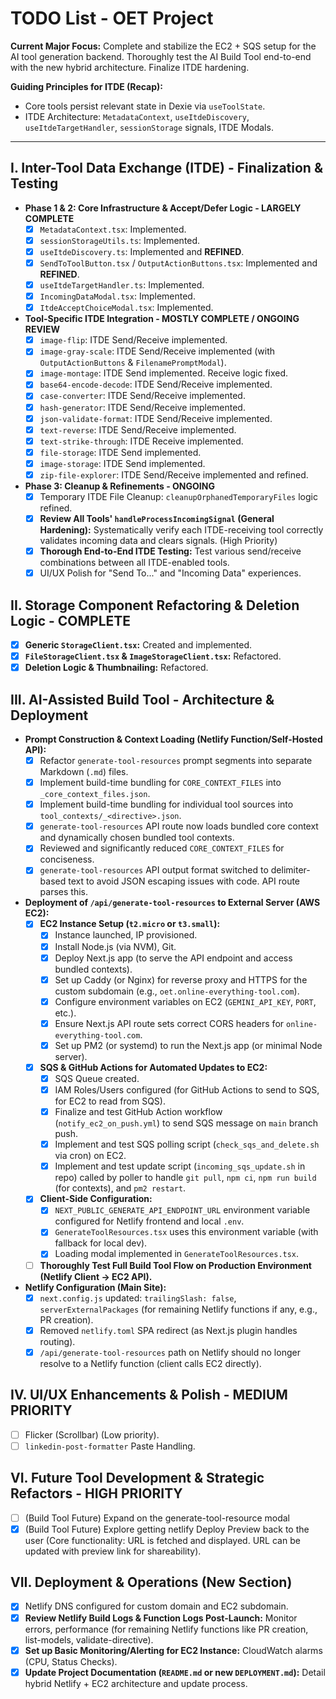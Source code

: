 # TODO List - OET Project

**Current Major Focus:** Complete and stabilize the EC2 + SQS setup for the AI tool generation backend. Thoroughly test the AI Build Tool end-to-end with the new hybrid architecture. Finalize ITDE hardening.

**Guiding Principles for ITDE (Recap):**

- Core tools persist relevant state in Dexie via `useToolState`.
- ITDE Architecture: `MetadataContext`, `useItdeDiscovery`, `useItdeTargetHandler`, `sessionStorage` signals, ITDE Modals.

---

## I. Inter-Tool Data Exchange (ITDE) - Finalization & Testing

- **Phase 1 & 2: Core Infrastructure & Accept/Defer Logic - LARGELY COMPLETE**
  - [x] `MetadataContext.tsx`: Implemented.
  - [x] `sessionStorageUtils.ts`: Implemented.
  - [x] `useItdeDiscovery.ts`: Implemented and **REFINED**.
  - [x] `SendToToolButton.tsx` / `OutputActionButtons.tsx`: Implemented and **REFINED**.
  - [x] `useItdeTargetHandler.ts`: Implemented.
  - [x] `IncomingDataModal.tsx`: Implemented.
  - [x] `ItdeAcceptChoiceModal.tsx`: Implemented.
- **Tool-Specific ITDE Integration - MOSTLY COMPLETE / ONGOING REVIEW**
  - [x] `image-flip`: ITDE Send/Receive implemented.
  - [x] `image-gray-scale`: ITDE Send/Receive implemented (with `OutputActionButtons` & `FilenamePromptModal`).
  - [x] `image-montage`: ITDE Send implemented. Receive logic fixed.
  - [x] `base64-encode-decode`: ITDE Send/Receive implemented.
  - [x] `case-converter`: ITDE Send/Receive implemented.
  - [x] `hash-generator`: ITDE Send/Receive implemented.
  - [x] `json-validate-format`: ITDE Send/Receive implemented.
  - [x] `text-reverse`: ITDE Send/Receive implemented.
  - [x] `text-strike-through`: ITDE Receive implemented.
  - [x] `file-storage`: ITDE Send implemented.
  - [x] `image-storage`: ITDE Send implemented.
  - [x] `zip-file-explorer`: ITDE Send/Receive implemented and refined.
- **Phase 3: Cleanup & Refinements - ONGOING**
  - [x] Temporary ITDE File Cleanup: `cleanupOrphanedTemporaryFiles` logic refined.
  - [x] **Review All Tools' `handleProcessIncomingSignal` (General Hardening):** Systematically verify each ITDE-receiving tool correctly validates incoming data and clears signals. (High Priority)
  - [x] **Thorough End-to-End ITDE Testing:** Test various send/receive combinations between all ITDE-enabled tools.
  - [x] UI/UX Polish for "Send To..." and "Incoming Data" experiences.

## II. Storage Component Refactoring & Deletion Logic - COMPLETE

- [x] **Generic `StorageClient.tsx`:** Created and implemented.
- [x] **`FileStorageClient.tsx` & `ImageStorageClient.tsx`:** Refactored.
- [x] **Deletion Logic & Thumbnailing:** Refactored.

## III. AI-Assisted Build Tool - Architecture & Deployment

- **Prompt Construction & Context Loading (Netlify Function/Self-Hosted API):**
  - [x] Refactor `generate-tool-resources` prompt segments into separate Markdown (`.md`) files.
  - [x] Implement build-time bundling for `CORE_CONTEXT_FILES` into `_core_context_files.json`.
  - [x] Implement build-time bundling for individual tool sources into `tool_contexts/_<directive>.json`.
  - [x] `generate-tool-resources` API route now loads bundled core context and dynamically chosen bundled tool contexts.
  - [x] Reviewed and significantly reduced `CORE_CONTEXT_FILES` for conciseness.
  - [x] `generate-tool-resources` API output format switched to delimiter-based text to avoid JSON escaping issues with code. API route parses this.
- **Deployment of `/api/generate-tool-resources` to External Server (AWS EC2):**
  - [x] **EC2 Instance Setup (`t2.micro` or `t3.small`):**
    - [x] Instance launched, IP provisioned.
    - [x] Install Node.js (via NVM), Git.
    - [x] Deploy Next.js app (to serve the API endpoint and access bundled contexts).
    - [x] Set up Caddy (or Nginx) for reverse proxy and HTTPS for the custom subdomain (e.g., `oet.online-everything-tool.com`).
    - [x] Configure environment variables on EC2 (`GEMINI_API_KEY`, `PORT`, etc.).
    - [x] Ensure Next.js API route sets correct CORS headers for `online-everything-tool.com`.
    - [x] Set up PM2 (or systemd) to run the Next.js app (or minimal Node server).
  - [x] **SQS & GitHub Actions for Automated Updates to EC2:**
    - [x] SQS Queue created.
    - [x] IAM Roles/Users configured (for GitHub Actions to send to SQS, for EC2 to read from SQS).
    - [x] Finalize and test GitHub Action workflow (`notify_ec2_on_push.yml`) to send SQS message on `main` branch push.
    - [x] Implement and test SQS polling script (`check_sqs_and_delete.sh` via cron) on EC2.
    - [x] Implement and test update script (`incoming_sqs_update.sh` in repo) called by poller to handle `git pull`, `npm ci`, `npm run build` (for contexts), and `pm2 restart`.
  - [x] **Client-Side Configuration:**
    - [x] `NEXT_PUBLIC_GENERATE_API_ENDPOINT_URL` environment variable configured for Netlify frontend and local `.env`.
    - [x] `GenerateToolResources.tsx` uses this environment variable (with fallback for local dev).
    - [x] Loading modal implemented in `GenerateToolResources.tsx`.
  - [ ] **Thoroughly Test Full Build Tool Flow on Production Environment (Netlify Client -> EC2 API).**
- **Netlify Configuration (Main Site):**
  - [x] `next.config.js` updated: `trailingSlash: false`, `serverExternalPackages` (for remaining Netlify functions if any, e.g., PR creation).
  - [x] Removed `netlify.toml` SPA redirect (as Next.js plugin handles routing).
  - [x] `/api/generate-tool-resources` path on Netlify should no longer resolve to a Netlify function (client calls EC2 directly).

## IV. UI/UX Enhancements & Polish - MEDIUM PRIORITY

- [ ] Flicker (Scrollbar) (Low priority).
- [ ] `linkedin-post-formatter` Paste Handling.

## VI. Future Tool Development & Strategic Refactors - HIGH PRIORITY

- [ ] (Build Tool Future) Expand on the generate-tool-resource modal
- [x] (Build Tool Future) Explore getting netlify Deploy Preview back to the user (Core functionality: URL is fetched and displayed. URL can be updated with preview link for shareability).

## VII. Deployment & Operations (New Section)

- [x] Netlify DNS configured for custom domain and EC2 subdomain.
- [x] **Review Netlify Build Logs & Function Logs Post-Launch:** Monitor errors, performance (for remaining Netlify functions like PR creation, list-models, validate-directive).
- [x] **Set up Basic Monitoring/Alerting for EC2 Instance:** CloudWatch alarms (CPU, Status Checks).
- [x] **Update Project Documentation (`README.md` or new `DEPLOYMENT.md`):** Detail hybrid Netlify + EC2 architecture and update process.
